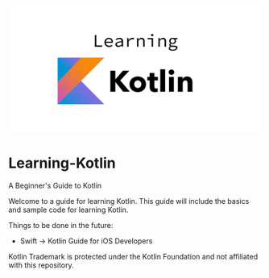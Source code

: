 ![Image](https://github.com/ArnavKaushik/Learning-Kotlin/raw/master/docs/reposocialbanner.jpg)

# Learning-Kotlin
A Beginner's Guide to Kotlin

Welcome to a guide for learning Kotlin. This guide will include the basics and sample code for learning Kotlin.

Things to be done in the future:
* Swift -> Kotlin Guide for iOS Developers


Kotlin Trademark is protected under the Kotlin Foundation and not affiliated with this repository.
